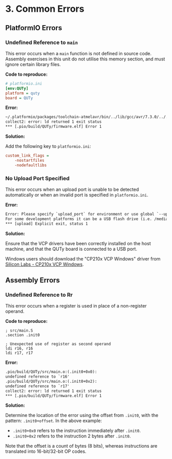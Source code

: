 # 3. Common Errors

## PlatformIO Errors

### Undefined Reference to `main`

This error occurs when a `main` function is not defined in source code.
Assembly exercises in this unit do not utilise this memory section, and
must ignore certain library files.

**Code to reproduce:**

```ini
# platformio.ini
[env:QUTy]
platform = quty
board = QUTy
```

**Error:**

```txt
~/.platformio/packages/toolchain-atmelavr/bin/../lib/gcc/avr/7.3.0/../../../../avr/lib/avrxmega3/crtattiny1626.o:../../../../crt1/gcrt1.S:314: undefined reference to `main'
collect2: error: ld returned 1 exit status
*** [.pio/build/QUTy/firmware.elf] Error 1
```

**Solution:**

Add the following key to `platformio.ini`:

```ini
custom_link_flags =
    -nostartfiles
    -nodefaultlibs
```

### No Upload Port Specified

This error occurs when an upload port is unable to be detected
automatically or when an invalid port is specified in `platformio.ini`.

**Error:**

```txt
Error: Please specify `upload_port` for environment or use global `--upload-port` option.
For some development platforms it can be a USB flash drive (i.e. /media/<user>/<device name>)
*** [upload] Explicit exit, status 1
```

**Solution:**

Ensure that the VCP drivers have been correctly installed on the host
machine, and that the QUTy board is connected to a USB port.

Windows users should download the "CP210x VCP Windows" driver from
[Silicon Labs - CP210x VCP Windows](https://www.silabs.com/documents/public/software/CP210x_VCP_Windows.zip).

## Assembly Errors

### Undefined Reference to Rr

This error occurs when a register is used in place of a non-register
operand.

**Code to reproduce:**

```avrasm
; src/main.S
.section .init0

; Unexpected use of register as second operand
ldi r16, r16
ldi r17, r17
```

**Error:**

```txt
.pio/build/QUTy/src/main.o:(.init0+0x0):
undefined reference to `r16'
.pio/build/QUTy/src/main.o:(.init0+0x2):
undefined reference to `r17'
collect2: error: ld returned 1 exit status
*** [.pio/build/QUTy/firmware.elf] Error 1
```

**Solution:**

Determine the location of the error using the offset from `.init0`, with
the pattern: `.init0+offset`. In the above example:

- `.init0+0x0` refers to the instruction immediately after `.init0`.
- `.init0+0x2` refers to the instruction 2 bytes after `.init0`.

Note that the offset is a count of bytes (8 bits), whereas instructions
are translated into 16-bit/32-bit OP codes.
